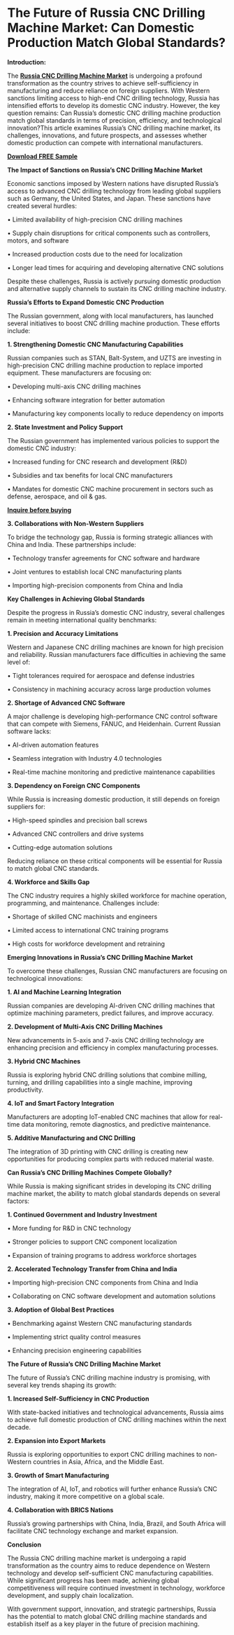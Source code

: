 # The Future of Russia CNC Drilling Machine Market: Can Domestic Production Match Global Standards?

**Introduction:**

The **[Russia CNC Drilling Machine Market](https://www.nextmsc.com/report/russia-cnc-drilling-machine-market)** is undergoing a profound transformation as the country strives to achieve self-sufficiency in manufacturing and reduce reliance on foreign suppliers. With Western sanctions limiting access to high-end CNC drilling technology, Russia has intensified efforts to develop its domestic CNC industry. However, the key question remains: Can Russia’s domestic CNC drilling machine production match global standards in terms of precision, efficiency, and technological innovation?This article examines Russia’s CNC drilling machine market, its challenges, innovations, and future prospects, and assesses whether domestic production can compete with international manufacturers.

**[Download FREE Sample](https://www.nextmsc.com/russia-cnc-drilling-machine-market/request-sample)**

**The Impact of Sanctions on Russia’s CNC Drilling Machine Market**

Economic sanctions imposed by Western nations have disrupted Russia’s access to advanced CNC drilling technology from leading global suppliers such as Germany, the United States, and Japan. These sanctions have 
created several hurdles:

•	Limited availability of high-precision CNC drilling machines

•	Supply chain disruptions for critical components such as controllers, motors, and software

•	Increased production costs due to the need for localization

•	Longer lead times for acquiring and developing alternative CNC solutions

Despite these challenges, Russia is actively pursuing domestic production and alternative supply channels to sustain its CNC drilling machine industry.

**Russia’s Efforts to Expand Domestic CNC Production**

The Russian government, along with local manufacturers, has launched several initiatives to boost CNC drilling machine production. These efforts include:

**1. Strengthening Domestic CNC Manufacturing Capabilities**

Russian companies such as STAN, Balt-System, and UZTS are investing in high-precision CNC drilling machine production to replace imported equipment. These manufacturers are focusing on:

•	Developing multi-axis CNC drilling machines

•	Enhancing software integration for better automation

•	Manufacturing key components locally to reduce dependency on imports

**2. State Investment and Policy Support**

The Russian government has implemented various policies to support the domestic CNC industry:

•	Increased funding for CNC research and development (R&D)

•	Subsidies and tax benefits for local CNC manufacturers

•	Mandates for domestic CNC machine procurement in sectors such as defense, aerospace, and oil & gas.

**[Inquire before buying](https://www.nextmsc.com/russia-cnc-drilling-machine-market/inquire-before-buying)**

**3. Collaborations with Non-Western Suppliers**

To bridge the technology gap, Russia is forming strategic alliances with China and India. These partnerships include:

•	Technology transfer agreements for CNC software and hardware

•	Joint ventures to establish local CNC manufacturing plants

•	Importing high-precision components from China and India

**Key Challenges in Achieving Global Standards**

Despite the progress in Russia’s domestic CNC industry, several challenges remain in meeting international quality benchmarks:

**1. Precision and Accuracy Limitations**

Western and Japanese CNC drilling machines are known for high precision and reliability. Russian manufacturers face difficulties in achieving the same level of:

•	Tight tolerances required for aerospace and defense industries

•	Consistency in machining accuracy across large production volumes

**2. Shortage of Advanced CNC Software**

A major challenge is developing high-performance CNC control software that can compete with Siemens, FANUC, and Heidenhain. Current Russian software lacks:

•	AI-driven automation features

•	Seamless integration with Industry 4.0 technologies

•	Real-time machine monitoring and predictive maintenance capabilities

**3. Dependency on Foreign CNC Components**

While Russia is increasing domestic production, it still depends on foreign suppliers for:

•	High-speed spindles and precision ball screws

•	Advanced CNC controllers and drive systems

•	Cutting-edge automation solutions

Reducing reliance on these critical components will be essential for Russia to match global CNC standards.

**4. Workforce and Skills Gap**

The CNC industry requires a highly skilled workforce for machine operation, programming, and maintenance. Challenges include:

•	Shortage of skilled CNC machinists and engineers

•	Limited access to international CNC training programs

•	High costs for workforce development and retraining

**Emerging Innovations in Russia’s CNC Drilling Machine Market**

To overcome these challenges, Russian CNC manufacturers are focusing on technological innovations:

**1. AI and Machine Learning Integration**

Russian companies are developing AI-driven CNC drilling machines that optimize machining parameters, predict failures, and improve accuracy.

**2. Development of Multi-Axis CNC Drilling Machines**

New advancements in 5-axis and 7-axis CNC drilling technology are enhancing precision and efficiency in complex manufacturing processes.

**3. Hybrid CNC Machines**

Russia is exploring hybrid CNC drilling solutions that combine milling, turning, and drilling capabilities into a single machine, improving productivity.

**4. IoT and Smart Factory Integration**

Manufacturers are adopting IoT-enabled CNC machines that allow for real-time data monitoring, remote diagnostics, and predictive maintenance.

**5. Additive Manufacturing and CNC Drilling**

The integration of 3D printing with CNC drilling is creating new opportunities for producing complex parts with reduced material waste.

**Can Russia’s CNC Drilling Machines Compete Globally?**

While Russia is making significant strides in developing its CNC drilling machine market, the ability to match global standards depends on several factors:

**1. Continued Government and Industry Investment**

•	More funding for R&D in CNC technology

•	Stronger policies to support CNC component localization

•	Expansion of training programs to address workforce shortages

**2. Accelerated Technology Transfer from China and India**

•	Importing high-precision CNC components from China and India

•	Collaborating on CNC software development and automation solutions

**3. Adoption of Global Best Practices**

•	Benchmarking against Western CNC manufacturing standards

•	Implementing strict quality control measures

•	Enhancing precision engineering capabilities

**The Future of Russia’s CNC Drilling Machine Market**

The future of Russia’s CNC drilling machine industry is promising, with several key trends shaping its growth:

**1. Increased Self-Sufficiency in CNC Production**

With state-backed initiatives and technological advancements, Russia aims to achieve full domestic production of CNC drilling machines within the next decade.

**2. Expansion into Export Markets**

Russia is exploring opportunities to export CNC drilling machines to non-Western countries in Asia, Africa, and the Middle East.

**3. Growth of Smart Manufacturing**

The integration of AI, IoT, and robotics will further enhance Russia’s CNC industry, making it more competitive on a global scale.

**4. Collaboration with BRICS Nations**

Russia’s growing partnerships with China, India, Brazil, and South Africa will facilitate CNC technology exchange and market expansion.

**Conclusion**

The Russia CNC drilling machine market is undergoing a rapid transformation as the country aims to reduce dependence on Western technology and develop self-sufficient CNC manufacturing capabilities. While significant progress has been made, achieving global competitiveness will require continued investment in technology, workforce development, and supply chain localization.

With government support, innovation, and strategic partnerships, Russia has the potential to match global CNC drilling machine standards and establish itself as a key player in the future of precision machining.
